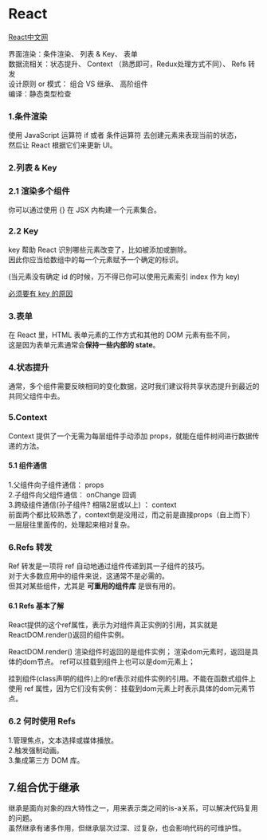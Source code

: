 # React

[React中文网](https://react.docschina.org/docs/hello-world.html)

界面渲染：条件渲染、 列表 & Key、 表单     
数据流相关：状态提升、 Context （熟悉即可，Redux处理方式不同）、 Refs 转发   
设计原则 or 模式： 组合 VS 继承、 高阶组件  
编译：静态类型检查

### 1.条件渲染
使用 JavaScript 运算符 if 或者 条件运算符 去创建元素来表现当前的状态，  
然后让 React 根据它们来更新 UI。

### 2.列表 & Key

### 2.1 渲染多个组件
你可以通过使用 {} 在 JSX 内构建一个元素集合。

### 2.2 Key
key 帮助 React 识别哪些元素改变了，比如被添加或删除。   
因此你应当给数组中的每一个元素赋予一个确定的标识。

(当元素没有确定 id 的时候，万不得已你可以使用元素索引 index 作为 key)

[必须要有 key 的原因](https://react.docschina.org/docs/reconciliation.html)

### 3.表单
在 React 里，HTML 表单元素的工作方式和其他的 DOM 元素有些不同，  
这是因为表单元素通常会**保持一些内部的 state**。  

### 4.状态提升
通常，多个组件需要反映相同的变化数据，这时我们建议将共享状态提升到最近的共同父组件中去。

### 5.Context
Context 提供了一个无需为每层组件手动添加 props，就能在组件树间进行数据传递的方法。  

#### 5.1 组件通信
1.父组件向子组件通信： props  
2.子组件向父组件通信： onChange 回调  
3.跨级组件通信(孙子组件? 相隔2层或以上) ： context  
前面两个都比较熟悉了，context倒是没用过，而之前是直接props（自上而下）一层层往里面传的，处理起来相对复杂。

### 6.Refs 转发
Ref 转发是一项将 ref 自动地通过组件传递到其一子组件的技巧。  
对于大多数应用中的组件来说，这通常不是必需的。  
但其对某些组件，尤其是 **可重用的组件库** 是很有用的。

#### 6.1 Refs 基本了解
React提供的这个ref属性，表示为对组件真正实例的引用，其实就是ReactDOM.render()返回的组件实例。

ReactDOM.render() 渲染组件时返回的是组件实例；
渲染dom元素时，返回是具体的dom节点。
ref可以挂载到组件上也可以是dom元素上；

挂到组件(class声明的组件)上的ref表示对组件实例的引用。不能在函数式组件上使用 ref 属性，因为它们没有实例：
挂载到dom元素上时表示具体的dom元素节点。

### 6.2 何时使用 Refs
1.管理焦点，文本选择或媒体播放。  
2.触发强制动画。  
3.集成第三方 DOM 库。  

## 7.组合优于继承
继承是面向对象的四大特性之一，用来表示类之间的is-a关系，可以解决代码复用的问题。  
虽然继承有诸多作用，但继承层次过深、过复杂，也会影响代码的可维护性。